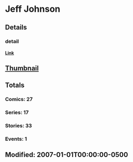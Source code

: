 # Jeff  Johnson 
## Details
### detail
#### [Link](http://marvel.com/comics/creators/380/jeff_johnson?utm_campaign=apiRef&utm_source=225578a89fc76f3d20fbffda5d17a88d)
## [Thumbnail](http://i.annihil.us/u/prod/marvel/i/mg/b/80/4bb7a1f021da8.jpg)
## Totals
### Comics: 27
### Series: 17
### Stories: 33
### Events: 1
## Modified: 2007-01-01T00:00:00-0500